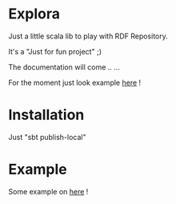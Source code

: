 Explora
=======

Just a little scala lib to play with RDF Repository.

It's a "Just for fun project"  ;)

The documentation will come .. ... 

For the moment just look example [here](https://github.com/naiky/Explora-Example) !



Installation
============

Just "sbt publish-local" 

Example 
=======

Some example on  [here](https://github.com/naiky/Explora-Example) !

